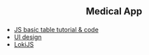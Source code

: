 
## <p align="center">Medical App<p>

  
- [JS basic table tutorial & code](https://www.youtube.com/watch?v=7L3C_y7L120)
- [UI design](https://www.figma.com/community/file/1021406552622495462)
- [LokiJS](https://techfort.github.io/LokiJS/)

